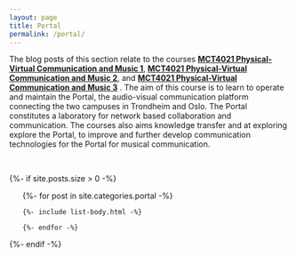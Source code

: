 ```yaml
---
layout: page
title: Portal
permalink: /portal/
---
```


The blog posts of this section relate to the courses [**MCT4021 Physical-Virtual Communication and Music 1**](https://www.uio.no/studier/emner/hf/imv/MCT4021), [**MCT4021 Physical-Virtual Communication and Music 2**](https://www.ntnu.edu/studies/courses/MCT4022), and [**MCT4021 Physical-Virtual Communication and Music 3**](https://www.uio.no/studier/emner/hf/imv/MCT4023) . The aim of this course is to learn to operate and maintain the Portal, the audio-visual communication platform connecting the two campuses in Trondheim and Oslo. The Portal constitutes a laboratory for network based collaboration and communication. The courses also aims knowledge transfer and at exploring explore the Portal, to improve and further develop communication technologies for the Portal for musical communication.

<br />

{%- if site.posts.size > 0 -%}
  <!-- <h2 class="post-list-heading">{{ page.list_title | default: "Posts" }}</h2> -->
  <ul class="post-list">
    {%- for post in site.categories.portal -%}

    {%- include list-body.html -%}

    {%- endfor -%}
  </ul>
  {%- endif -%}
